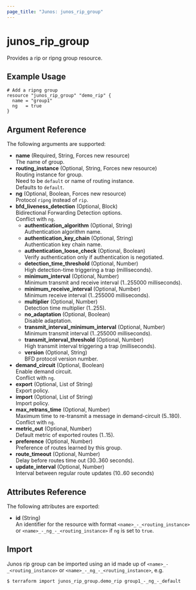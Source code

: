 ```yaml
---
page_title: "Junos: junos_rip_group"
---
```


# junos_rip_group

Provides a rip or ripng group resource.

## Example Usage

```hcl
# Add a ripng group
resource "junos_rip_group" "demo_rip" {
  name = "group1"
  ng   = true
}
```

## Argument Reference

The following arguments are supported:

- **name** (Required, String, Forces new resource)  
  The name of group.
- **routing_instance** (Optional, String, Forces new resource)  
  Routing instance for group.  
  Need to be `default` or name of routing instance.  
  Defaults to `default`.
- **ng** (Optional, Boolean, Forces new resource)  
  Protocol `ripng` instead of `rip`.
- **bfd_liveness_detection** (Optional, Block)  
  Bidirectional Forwarding Detection options.  
  Conflict with `ng`.
  - **authentication_algorithm** (Optional, String)  
    Authentication algorithm name.
  - **authentication_key_chain** (Optional, String)  
    Authentication key chain name.
  - **authentication_loose_check** (Optional, Boolean)  
    Verify authentication only if authentication is negotiated.
  - **detection_time_threshold** (Optional, Number)  
    High detection-time triggering a trap (milliseconds).
  - **minimum_interval** (Optional, Number)  
    Minimum transmit and receive interval (1..255000 milliseconds).
  - **minimum_receive_interval** (Optional, Number)  
    Minimum receive interval (1..255000 milliseconds).
  - **multiplier** (Optional, Number)  
    Detection time multiplier (1..255).
  - **no_adaptation** (Optional, Boolean)  
    Disable adaptation.
  - **transmit_interval_minimum_interval** (Optional, Number)  
    Minimum transmit interval (1..255000 milliseconds).
  - **transmit_interval_threshold** (Optional, Number)  
    High transmit interval triggering a trap (milliseconds).
  - **version** (Optional, String)  
    BFD protocol version number.
- **demand_circuit** (Optional, Boolean)  
  Enable demand circuit.  
  Conflict with `ng`.
- **export** (Optional, List of String)  
  Export policy.
- **import** (Optional, List of String)  
  Import policy.
- **max_retrans_time** (Optional, Number)  
  Maximum time to re-transmit a message in demand-circuit (5..180).  
  Conflict with `ng`.
- **metric_out** (Optional, Number)  
  Default metric of exported routes (1..15).
- **preference** (Optional, Number)  
  Preference of routes learned by this group.
- **route_timeout** (Optional, Number)  
  Delay before routes time out (30..360 seconds).
- **update_interval** (Optional, Number)  
  Interval between regular route updates (10..60 seconds)

## Attributes Reference

The following attributes are exported:

- **id** (String)  
  An identifier for the resource with format `<name>_-_<routing_instance>`  
  or `<name>_-_ng_-_<routing_instance>` if `ng` is set to `true`.

## Import

Junos rip group can be imported using an id made up of
`<name>_-_<routing_instance>` or `<name>_-_ng_-_<routing_instance>`, e.g.

```shell
$ terraform import junos_rip_group.demo_rip group1_-_ng_-_default
```
